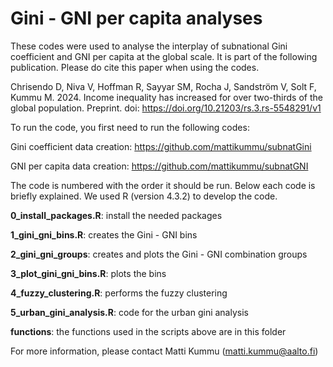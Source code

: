 # Gini - GNI per capita analyses

These codes were used to analyse the interplay of subnational Gini coefficient and GNI per capita at the global scale. It is part of the following publication.  Please do cite this paper when using the codes.

Chrisendo D, Niva V, Hoffman R, Sayyar SM, Rocha J, Sandström V, Solt F, Kummu M. 2024. Income inequality has increased for over two-thirds of the global population. Preprint. doi: https://doi.org/10.21203/rs.3.rs-5548291/v1

To run the code, you first need to run the following codes:

Gini coefficient data creation: https://github.com/mattikummu/subnatGini

GNI per capita data creation: https://github.com/mattikummu/subnatGNI


The code is numbered with the order it should be run. Below each code is briefly explained. We used R (version 4.3.2) to develop the code.

**0_install_packages.R**: install the needed packages

**1_gini_gni_bins.R**: creates the Gini - GNI bins

**2_gini_gni_groups**: creates and plots the Gini - GNI combination groups

**3_plot_gini_gni_bins.R**: plots the bins

**4_fuzzy_clustering.R**: performs the fuzzy clustering

**5_urban_gini_analysis.R**:  code for the urban gini analysis


**functions**: the functions used in the scripts above are in this folder


For more information, please contact Matti Kummu (matti.kummu@aalto.fi)